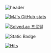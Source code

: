 ![header](https://capsule-render.vercel.app/api?type=cylinder&height=200&color=gradient&text=MJ입니다.&section=header&reversal=false&fontAlign=79)

[![MJ's GitHub stats](https://github-readme-stats.vercel.app/api?username=jmj617)](https://github.com/jmj617)

[![Solved.ac
프로필](http://mazassumnida.wtf/api/v2/generate_badge?boj=jmj199)](https://solved.ac/jmj199)

![Static Badge](https://img.shields.io/badge/python)

[![Hits](https://hits.seeyoufarm.com/api/count/incr/badge.svg?url=https%3A%2F%2Fgithub.com%2Fjmj617&count_bg=%232678A6&title_bg=%23555555&icon=staffbase.svg&icon_color=%23E7E7E7&title=hits&edge_flat=false)](https://hits.seeyoufarm.com)
